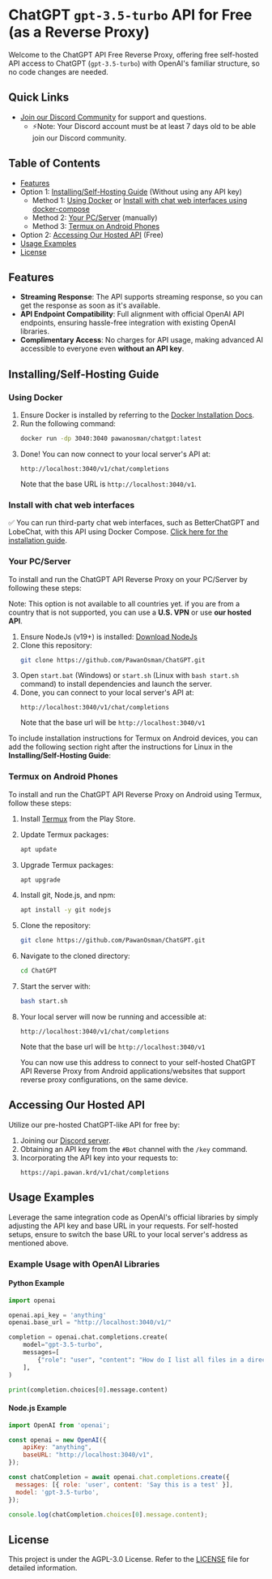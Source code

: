 # ChatGPT `gpt-3.5-turbo` API for Free (as a Reverse Proxy)

Welcome to the ChatGPT API Free Reverse Proxy, offering free self-hosted API access to ChatGPT (`gpt-3.5-turbo`) with OpenAI's familiar structure, so no code changes are needed.

## Quick Links

- [Join our Discord Community](https://discord.pawan.krd) for support and questions.
	- ⚡Note: Your Discord account must be at least 7 days old to be able join our Discord community.

## Table of Contents

- [Features](#features)
- Option 1: [Installing/Self-Hosting Guide](#installingself-hosting-guide) (Without using any API key)
  - Method 1: [Using Docker](#using-docker) or [Install with chat web interfaces using docker-compose](./docker-compose)
  - Method 2: [Your PC/Server](#your-pcserver) (manually)
  - Method 3: [Termux on Android Phones](#termux-on-android-phones)
- Option 2: [Accessing Our Hosted API](#accessing-our-hosted-api) (Free)
- [Usage Examples](#usage-examples)
- [License](#license)

## Features

- **Streaming Response**: The API supports streaming response, so you can get the response as soon as it's available.
- **API Endpoint Compatibility**: Full alignment with official OpenAI API endpoints, ensuring hassle-free integration with existing OpenAI libraries.
- **Complimentary Access**: No charges for API usage, making advanced AI accessible to everyone even **without an API key**.

## Installing/Self-Hosting Guide

### Using Docker
1. Ensure Docker is installed by referring to the [Docker Installation Docs](https://docs.docker.com/engine/install/).
2. Run the following command:
   ```bash
   docker run -dp 3040:3040 pawanosman/chatgpt:latest
   ```
3. Done! You can now connect to your local server's API at:
   ```
   http://localhost:3040/v1/chat/completions
   ```
   Note that the base URL is `http://localhost:3040/v1`.

### Install with chat web interfaces
✅ You can run third-party chat web interfaces, such as BetterChatGPT and LobeChat, with this API using Docker Compose. [Click here for the installation guide](./docker-compose).

### Your PC/Server

To install and run the ChatGPT API Reverse Proxy on your PC/Server by following these steps:

Note: This option is not available to all countries yet. if you are from a country that is not supported, you can use a **U.S. VPN** or use **our hosted API**.

1. Ensure NodeJs (v19+) is installed: [Download NodeJs](https://nodejs.org/en/download)
2. Clone this repository:
   ```bash
   git clone https://github.com/PawanOsman/ChatGPT.git
   ```
3. Open `start.bat` (Windows) or `start.sh` (Linux with `bash start.sh` command) to install dependencies and launch the server.
4. Done, you can connect to your local server's API at:
   ```
   http://localhost:3040/v1/chat/completions
   ```
   Note that the base url will be `http://localhost:3040/v1`

To include installation instructions for Termux on Android devices, you can add the following section right after the instructions for Linux in the **Installing/Self-Hosting Guide**:

### Termux on Android Phones

To install and run the ChatGPT API Reverse Proxy on Android using Termux, follow these steps:

1. Install [Termux](https://play.google.com/store/apps/details?id=com.termux) from the Play Store.
2. Update Termux packages:
   ```bash
   apt update
   ```
3. Upgrade Termux packages:
   ```bash
   apt upgrade
   ```
4. Install git, Node.js, and npm:
   ```bash
   apt install -y git nodejs
   ```
5. Clone the repository:
   ```bash
   git clone https://github.com/PawanOsman/ChatGPT.git
   ```
6. Navigate to the cloned directory:
   ```bash
   cd ChatGPT
   ```
7. Start the server with:

   ```bash
   bash start.sh
   ```

8. Your local server will now be running and accessible at:

   ```
   http://localhost:3040/v1/chat/completions
   ```

   Note that the base url will be `http://localhost:3040/v1`

   You can now use this address to connect to your self-hosted ChatGPT API Reverse Proxy from Android applications/websites that support reverse proxy configurations, on the same device.

## Accessing Our Hosted API

Utilize our pre-hosted ChatGPT-like API for free by:

1. Joining our [Discord server](https://discord.pawan.krd).
2. Obtaining an API key from the `#Bot` channel with the `/key` command.
3. Incorporating the API key into your requests to:
   ```
   https://api.pawan.krd/v1/chat/completions
   ```

## Usage Examples

Leverage the same integration code as OpenAI's official libraries by simply adjusting the API key and base URL in your requests. For self-hosted setups, ensure to switch the base URL to your local server's address as mentioned above.

### Example Usage with OpenAI Libraries

#### Python Example

```python
import openai

openai.api_key = 'anything'
openai.base_url = "http://localhost:3040/v1/"

completion = openai.chat.completions.create(
    model="gpt-3.5-turbo",
    messages=[
        {"role": "user", "content": "How do I list all files in a directory using Python?"},
    ],
)

print(completion.choices[0].message.content)
```

#### Node.js Example

```js
import OpenAI from 'openai';

const openai = new OpenAI({
	apiKey: "anything",
	baseURL: "http://localhost:3040/v1",
});

const chatCompletion = await openai.chat.completions.create({
  messages: [{ role: 'user', content: 'Say this is a test' }],
  model: 'gpt-3.5-turbo',
});

console.log(chatCompletion.choices[0].message.content);
```

## License

This project is under the AGPL-3.0 License. Refer to the [LICENSE](LICENSE) file for detailed information.
